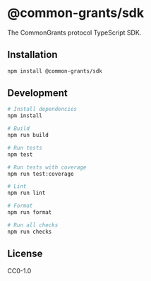 # @common-grants/sdk

The CommonGrants protocol TypeScript SDK.

## Installation

```bash
npm install @common-grants/sdk
```

## Development

```bash
# Install dependencies
npm install

# Build
npm run build

# Run tests
npm test

# Run tests with coverage
npm run test:coverage

# Lint
npm run lint

# Format
npm run format

# Run all checks
npm run checks
```

## License

CC0-1.0
